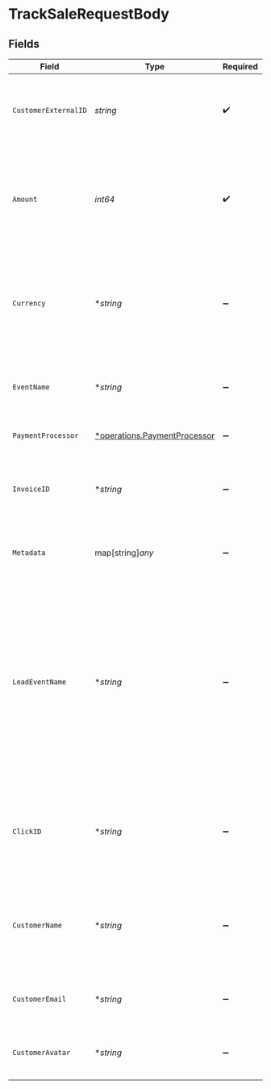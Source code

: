 # TrackSaleRequestBody


## Fields

| Field                                                                                                                                                                                                                                                                                                                                                                | Type                                                                                                                                                                                                                                                                                                                                                                 | Required                                                                                                                                                                                                                                                                                                                                                             | Description                                                                                                                                                                                                                                                                                                                                                          | Example                                                                                                                                                                                                                                                                                                                                                              |
| -------------------------------------------------------------------------------------------------------------------------------------------------------------------------------------------------------------------------------------------------------------------------------------------------------------------------------------------------------------------- | -------------------------------------------------------------------------------------------------------------------------------------------------------------------------------------------------------------------------------------------------------------------------------------------------------------------------------------------------------------------- | -------------------------------------------------------------------------------------------------------------------------------------------------------------------------------------------------------------------------------------------------------------------------------------------------------------------------------------------------------------------- | -------------------------------------------------------------------------------------------------------------------------------------------------------------------------------------------------------------------------------------------------------------------------------------------------------------------------------------------------------------------- | -------------------------------------------------------------------------------------------------------------------------------------------------------------------------------------------------------------------------------------------------------------------------------------------------------------------------------------------------------------------- |
| `CustomerExternalID`                                                                                                                                                                                                                                                                                                                                                 | *string*                                                                                                                                                                                                                                                                                                                                                             | :heavy_check_mark:                                                                                                                                                                                                                                                                                                                                                   | The unique ID of the customer in your system. Will be used to identify and attribute all future events to this customer.                                                                                                                                                                                                                                             |                                                                                                                                                                                                                                                                                                                                                                      |
| `Amount`                                                                                                                                                                                                                                                                                                                                                             | *int64*                                                                                                                                                                                                                                                                                                                                                              | :heavy_check_mark:                                                                                                                                                                                                                                                                                                                                                   | The amount of the sale in cents (for all two-decimal currencies). If the sale is in a zero-decimal currency, pass the full integer value (e.g. `1437` JPY). Learn more: https://d.to/currency                                                                                                                                                                        |                                                                                                                                                                                                                                                                                                                                                                      |
| `Currency`                                                                                                                                                                                                                                                                                                                                                           | **string*                                                                                                                                                                                                                                                                                                                                                            | :heavy_minus_sign:                                                                                                                                                                                                                                                                                                                                                   | The currency of the sale. Accepts ISO 4217 currency codes. Sales will be automatically converted and stored as USD at the latest exchange rates. Learn more: https://d.to/currency                                                                                                                                                                                   |                                                                                                                                                                                                                                                                                                                                                                      |
| `EventName`                                                                                                                                                                                                                                                                                                                                                          | **string*                                                                                                                                                                                                                                                                                                                                                            | :heavy_minus_sign:                                                                                                                                                                                                                                                                                                                                                   | The name of the sale event. Recommended format: `Invoice paid` or `Subscription created`.                                                                                                                                                                                                                                                                            | Invoice paid                                                                                                                                                                                                                                                                                                                                                         |
| `PaymentProcessor`                                                                                                                                                                                                                                                                                                                                                   | [*operations.PaymentProcessor](../../models/operations/paymentprocessor.md)                                                                                                                                                                                                                                                                                          | :heavy_minus_sign:                                                                                                                                                                                                                                                                                                                                                   | The payment processor via which the sale was made.                                                                                                                                                                                                                                                                                                                   |                                                                                                                                                                                                                                                                                                                                                                      |
| `InvoiceID`                                                                                                                                                                                                                                                                                                                                                          | **string*                                                                                                                                                                                                                                                                                                                                                            | :heavy_minus_sign:                                                                                                                                                                                                                                                                                                                                                   | The invoice ID of the sale. Can be used as a idempotency key – only one sale event can be recorded for a given invoice ID.                                                                                                                                                                                                                                           |                                                                                                                                                                                                                                                                                                                                                                      |
| `Metadata`                                                                                                                                                                                                                                                                                                                                                           | map[string]*any*                                                                                                                                                                                                                                                                                                                                                     | :heavy_minus_sign:                                                                                                                                                                                                                                                                                                                                                   | Additional metadata to be stored with the sale event. Max 10,000 characters when stringified.                                                                                                                                                                                                                                                                        |                                                                                                                                                                                                                                                                                                                                                                      |
| `LeadEventName`                                                                                                                                                                                                                                                                                                                                                      | **string*                                                                                                                                                                                                                                                                                                                                                            | :heavy_minus_sign:                                                                                                                                                                                                                                                                                                                                                   | The name of the lead event that occurred before the sale (case-sensitive). This is used to associate the sale event with a particular lead event (instead of the latest lead event for a link-customer combination, which is the default behavior). For sale tracking without a pre-existing lead event, this field can also be used to specify the lead event name. | Cloned template 1481267                                                                                                                                                                                                                                                                                                                                              |
| `ClickID`                                                                                                                                                                                                                                                                                                                                                            | **string*                                                                                                                                                                                                                                                                                                                                                            | :heavy_minus_sign:                                                                                                                                                                                                                                                                                                                                                   | [For sale tracking without a pre-existing lead event]: The unique ID of the click that the sale conversion event is attributed to. You can read this value from `dub_id` cookie.                                                                                                                                                                                     |                                                                                                                                                                                                                                                                                                                                                                      |
| `CustomerName`                                                                                                                                                                                                                                                                                                                                                       | **string*                                                                                                                                                                                                                                                                                                                                                            | :heavy_minus_sign:                                                                                                                                                                                                                                                                                                                                                   | [For sale tracking without a pre-existing lead event]: The name of the customer. If not passed, a random name will be generated (e.g. “Big Red Caribou”).                                                                                                                                                                                                            |                                                                                                                                                                                                                                                                                                                                                                      |
| `CustomerEmail`                                                                                                                                                                                                                                                                                                                                                      | **string*                                                                                                                                                                                                                                                                                                                                                            | :heavy_minus_sign:                                                                                                                                                                                                                                                                                                                                                   | [For sale tracking without a pre-existing lead event]: The email address of the customer.                                                                                                                                                                                                                                                                            |                                                                                                                                                                                                                                                                                                                                                                      |
| `CustomerAvatar`                                                                                                                                                                                                                                                                                                                                                     | **string*                                                                                                                                                                                                                                                                                                                                                            | :heavy_minus_sign:                                                                                                                                                                                                                                                                                                                                                   | [For sale tracking without a pre-existing lead event]: The avatar URL of the customer.                                                                                                                                                                                                                                                                               |                                                                                                                                                                                                                                                                                                                                                                      |